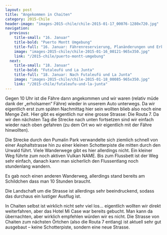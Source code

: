 ```yaml
---
layout: post
title: "Angekommen in Chaiten"
category: 2015-Chile
header-image: "images-2015-chile/chile-2015-01-17_00076-1280x720.jpg"
navigation:
  previous:
    title-small: "16. Januar"
    title-bold: "Puerto Montt Umgebung"
    title-full: "16. Januar: Fährenreservierung, Planänderungen und Erkundung um den See"
    image: "images-2015-chile/chile-2015-01-16_00121-965x350.jpg"
    link: "/2015-chile/puerto-montt-umgebung"
  next:
    title-small: "18. Januar"
    title-bold: "Futaleufú und La Junta"
    title-full: "18. Januar: Nach Futaleufú und La Junta"
    image: "images-2015-chile/chile-2015-01-18_00085-965x350.jpg"
    link: "/2015-chile/futaleufu-und-la-junta"
---
```

Gegen 10 Uhr ist die Fähre dann angekommen und wir waren (relativ müde dank der „erholsamen“ Fähre) wieder in unserem Auto unterwegs. Da wir eigentlich erst zum späten Nachmittag hier sein wollten blieb also noch eine Menge Zeit. Hier gibt es eigentlich nur eine grosse Strasse: Die Routa 7. Da wir den nächsten Tag die Strecke nach unten fortsetzen sind wir einfach wieder nach oben gefahren (zu dem Ort wo wir eigentlich mit der Fähre hinwollten). 
 
Die Strecke durch den Pumalin Park verwandelte sich ziemlich schnell von einer Asphaltstrasse hin zu einer kleinen Schotterpiste die mitten durch den Urwald führt. Viele Wanderwege gibt es hier allerdings nicht. Ein kleiner Weg führte zum noch aktiven Vulkan NAME. Bis zum Flussbett ist der Weg sehr einfach, danach kann man sicherlich den Flussentlang noch stundenlang wandern.  

Es gab noch einen anderen Wanderweg, allerdings stand bereits am Schildchen dass man 10 Stunden braucht. 

Die Landschaft um die Strasse ist allerdings sehr beeindruckend, sodass das durchaus ein lustiger Ausflug ist.  

In Chaiten selbst ist wirklich nicht sehr viel los… eigentlich wollten wir direkt weiterfahren, aber das Hotel Mi Case war bereits gebucht. Man kann da übernachten, aber wirklich empfehlen würden wir es nicht. Die Strasse von Chaiten zum nächsten Örtchen (also die Routa 7 entlang) ist aktuell sehr gut ausgebaut – keine Schotterpiste, sondern eine neue Strasse. 
